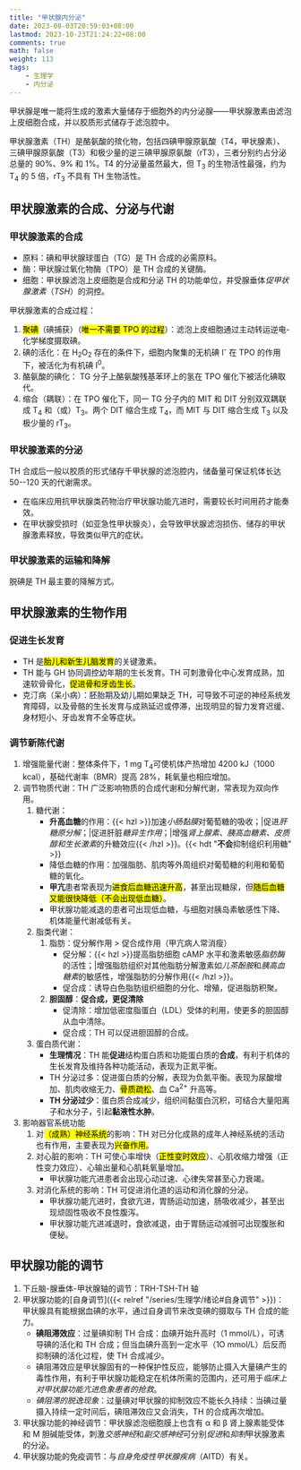 ```yaml
---
title: "甲状腺内分泌"
date: 2023-08-03T20:59:03+08:00
lastmod: 2023-10-23T21:24:22+08:00
comments: true
math: false
weight: 113
tags:
    - 生理学
    - 内分泌
---
```


甲状腺是唯一能将生成的激素大量储存于细胞外的内分泌腺——甲状腺激素由滤泡上皮细胞合成，并以胶质形式储存于滤泡腔中。

甲状腺激素（TH）是酪氨酸的殡化物，包括四碘甲腺原氨酸（T4，甲状腺素）、三碘甲腺原氨酸（T3）和极少量的逆三碘甲腺原氨酸（rT3），三者分别约占分泌总量的 90%、9% 和 1%。T4 的分泌量虽然最大，但 T<sub>3</sub> 的生物活性最强，约为 T<sub>4</sub> 的 5 倍，rT<sub>3</sub> 不具有 TH 生物活性。

<!--more-->

## 甲状腺激素的合成、分泌与代谢

### 甲状腺激素的合成

- 原料：碘和甲状腺球蛋白（TG）是 TH 合成的必需原料。
- 酶：甲状腺过氧化物酶（TPO）是 TH 合成的关键酶。
- 细胞：甲状腺滤泡上皮细胞是合成和分泌 TH 的功能单位，并受腺垂体*促甲状腺激素*（*TSH*）的洞控。

甲状腺激素的合成过程：

1. <mark>聚碘</mark>（碘捕获）（<mark>唯一不需要 TPO 的过程</mark>）：滤泡上皮细胞通过主动转运逆电-化学梯度摄取碘。
2. 碘的活化：在 H<sub>2</sub>O<sub>2</sub> 存在的条件下，细胞内聚集的无机碘 I<sup>-</sup> 在 TPO 的作用下，被活化为有机碘 I<sup>0</sup>。
3. 酪氨酸的碘化： TG 分子上酪氨酸残基苯环上的氢在 TPO 催化下被活化碘取代。
4. 缩合（耦联）：在 TPO 催化下，同一 TG 分子内的 MIT 和 DIT 分别双双耦联成 T<sub>4</sub> 和（或）T<sub>3</sub>。两个 DIT 缩合生成 T<sub>4</sub>，而 MIT 与 DIT 缩合生成 T<sub>3</sub> 以及极少量的 rT<sub>3</sub>。

### 甲状腺激素的分泌

TH 合成后一般以胶质的形式储存千甲状腺的滤泡腔内，储备量可保证机体长达 50--120 天的代谢需求。

- 在临床应用抗甲状腺类药物治疗甲状腺功能亢进时，需要较长时间用药才能奏效。
- 在甲状腺受损时（如亚急性甲状腺炎），会导致甲状腺滤泡损伤、储存的甲状腺激素释放，导致类似甲亢的症状。

### 甲状腺激素的运输和降解

脱碘是 TH 最主要的降解方式。

## 甲状腺激素的生物作用

### 促进生长发育

- TH 是<mark>胎儿和新生儿脑发育</mark>的关键激素。
- TH 能与 GH 协同调控幼年期的生长发育。TH 可刺激骨化中心发育成熟，加速软骨骨化，<mark>促进骨和牙齿生长</mark>。
- 克汀病（呆小病）：胚胎期及幼儿期如果缺乏 TH，可导致不可逆的神经系统发育障碍，以及骨骼的生长发育与成熟延迟或停滞，出现明显的智力发育迟缓、身材短小、牙齿发育不全等症状。

### 调节新陈代谢

1. 增强能量代谢：整体条件下，1 mg T<sub>4</sub>可使机体产热增加 4200 kJ（1000 kcal），基础代谢率（BMR）提高 28%，耗氧量也相应增加。
2. 调节物质代谢：TH 广泛影响物质的合成代谢和分解代谢，常表现为双向作用。
    1. 糖代谢：
        - **升高血糖**的作用：{{< hzl >}}加速*小肠黏膜*对葡萄糖的吸收；|促进*肝糖原分解*；|促进肝脏*糖异生作用*；|增强*肾上腺素、胰高血糖素、皮质醇和生长激素*的升糖效应{{< /hzl >}}。{{< hdt "**不会**抑制组织利用糖" >}}
        - 降低血糖的作用：加强脂肪、肌肉等外周组织对葡萄糖的利用和葡萄糖的氧化。
        - **甲亢**患者常表现为<mark>进食后血糖迅速升高</mark>，甚至出现糖尿，但<mark>随后血糖又能很快降低（不会出现低血糖）</mark>。
        - 甲状腺功能减退的患者可出现低血糖，与细胞对胰岛素敏感性下降、机体能量代谢减低有关。
    2. 脂类代谢：
        1. 脂肪：促分解作用 \> 促合成作用（甲亢病人常消瘦）
            - 促分解：{{< hzl >}}提高脂肪细胞 cAMP 水平和激素敏感*脂肪酶*的活性；|增强脂肪组织对其他脂肪分解激素如*儿茶酚胺*和*胰高血糖素*的敏感性，增强脂肪的分解作用{{< /hzl >}}。
            - 促合成：诱导白色脂肪组织细胞的分化、增殖，促进脂肪积聚。
        2. **胆固醇**：**促合成，更促清除**
            - 促清除：增加低密度脂蛋白（LDL）受体的利用，使更多的胆固醇从血中清除。
            - 促合成：TH 可以促进胆固醇的合成。
    3. 蛋白质代谢：
        - **生理情况**：TH 能**促进**结构蛋白质和功能蛋白质的**合成**，有利于机体的生长发育及维持各种功能活动，表现为正氮平衡。
        - TH 分泌过多：促进蛋白质的分解，表现为负氮平衡。表现为尿酸增加、肌肉收缩无力、<mark>骨质疏松</mark>、血 Ca<sup>2+</sup> 升高等。
        - **TH 分泌过少**：蛋白质合成减少，组织间黏蛋白沉积，可结合大量阳离子和水分子，引起**黏液性水肿**。
3. 影响器官系统功能
    1. 对<mark>（成熟）神经系统</mark>的影响：TH 对已分化成熟的成年人神经系统的活动也有作用，主要表现为<mark>兴奋作用</mark>。
    2. 对心脏的影响：ΤH 可使心率增快（<mark>正性变时效应</mark>）、心肌收缩力增强（正性变力效应）、心输出量和心肌耗氧量增加。
        - 甲状腺功能亢进患者会出现心动过速、心律失常甚至心力衰竭。
    3. 对消化系统的影响：TH 可促进消化道的运动和消化腺的分泌。
        - 甲状腺功能亢进时，食欲亢进，胃肠运动加速，肠吸收减少，甚至出现顽固性吸收不良性腹泻。
        - 甲状腺功能亢进减退时，食欲减退，由于胃肠运动减弱可出现腹胀和便秘。

## 甲状腺功能的调节

1. 下丘脑-腺垂体-甲状腺轴的调节：TRH-TSH-TH 轴
2. 甲状腺功能的[自身调节]({{< relref "/series/生理学/绪论#自身调节" >}})：甲状腺具有能根据血碘的水平，通过自身调节来改变碘的摄取与 TH 合成的能力。
    - **碘阻滞效应**：过量碘抑制 TH 合成：血碘开始升高时（1 mmol/L），可诱导碘的活化和 TH 合成；但当血碘升高到一定水平（1O mmol/L）后反而抑制碘的活化过程，使 TH 合成减少。
    - 碘阻滞效应是甲状腺固有的一种保护性反应，能够防止摄入大量碘产生的毒性作用，有利于甲状腺功能稳定在机体所需的范围内，还可用于*临床上对甲状腺功能亢进危象患者的抢救*。
    - *碘阻滞的脱逸现象*：过量碘对甲状腺的抑制效应不能长久持续：当碘过量摄入持续一定时间后，碘阻滞效应又会消失，TH 的合成再次增加。
3. 甲状腺功能的神经调节：甲状腺滤泡细胞膜上也含有 α 和 β 肾上腺素能受体和 M 胆碱能受体，刺激*交感神经*和*副交感神经*可分别*促进*和*抑制*甲状腺激素的分泌。
4. 甲状腺功能的免疫调节：与*自身免疫性甲状腺疾病*（AITD）有关。
